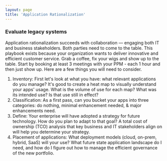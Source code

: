 ```yaml
---
layout: page
title: 'Application Rationalization'
---
```

### Evaluate legacy systems

Application rationalization succeeds with collaboration — engaging both IT and business stakeholders. Both parties need to come to the table. This playbook exists because your organization wants to deliver innovative and efficient customer service. Grab a coffee, fix your wigs and show up to the table. Start by booking at least 3 meetings with your PPM - each 1 hour and then just show up. Here are a few things you will need to consider.  

1. Inventory: First let's look at what you have: what relevant applications do you manage? It's good to create a heat map to visually understand your apps' usage. What is the volume of use for each map? What was its intended use? Is that use still in effect?  
2. Classification: As a first pass, can you bucket your apps into three categories: do nothing, minimal enhancement needed, & major enhancements need.  
3. Define: Your enterprise will have adopted a strategy for future technology. How do you plan to adapt to that goal? A total cost of ownership (TCO) analysis that key business and IT stakeholders align on will help you determine your strategy.  
4. Placement of applications: What deployment models (cloud, on-prem, hybrid, SaaS) will your use? What future state application landscape do I need, and how do I figure out how to manage the efficient governance of the new portfolio. 

